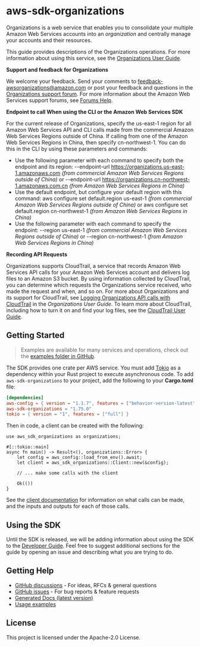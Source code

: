 # aws-sdk-organizations

Organizations is a web service that enables you to consolidate your multiple Amazon Web Services accounts into an _organization_ and centrally manage your accounts and their resources.

This guide provides descriptions of the Organizations operations. For more information about using this service, see the [Organizations User Guide](https://docs.aws.amazon.com/organizations/latest/userguide/orgs_introduction.html).

__Support and feedback for Organizations__

We welcome your feedback. Send your comments to [feedback-awsorganizations@amazon.com](mailto:feedback-awsorganizations@amazon.com) or post your feedback and questions in the [Organizations support forum](http://forums.aws.amazon.com/forum.jspa?forumID=219). For more information about the Amazon Web Services support forums, see [Forums Help](http://forums.aws.amazon.com/help.jspa).

__Endpoint to call When using the CLI or the Amazon Web Services SDK__

For the current release of Organizations, specify the us-east-1 region for all Amazon Web Services API and CLI calls made from the commercial Amazon Web Services Regions outside of China. If calling from one of the Amazon Web Services Regions in China, then specify cn-northwest-1. You can do this in the CLI by using these parameters and commands:
  - Use the following parameter with each command to specify both the endpoint and its region: --endpoint-url https://organizations.us-east-1.amazonaws.com _(from commercial Amazon Web Services Regions outside of China)_ or --endpoint-url https://organizations.cn-northwest-1.amazonaws.com.cn _(from Amazon Web Services Regions in China)_
  - Use the default endpoint, but configure your default region with this command: aws configure set default.region us-east-1 _(from commercial Amazon Web Services Regions outside of China)_ or aws configure set default.region cn-northwest-1 _(from Amazon Web Services Regions in China)_
  - Use the following parameter with each command to specify the endpoint: --region us-east-1 _(from commercial Amazon Web Services Regions outside of China)_ or --region cn-northwest-1 _(from Amazon Web Services Regions in China)_

__Recording API Requests__

Organizations supports CloudTrail, a service that records Amazon Web Services API calls for your Amazon Web Services account and delivers log files to an Amazon S3 bucket. By using information collected by CloudTrail, you can determine which requests the Organizations service received, who made the request and when, and so on. For more about Organizations and its support for CloudTrail, see [Logging Organizations API calls with CloudTrail](https://docs.aws.amazon.com/organizations/latest/userguide/orgs_incident-response.html#orgs_cloudtrail-integration) in the _Organizations User Guide_. To learn more about CloudTrail, including how to turn it on and find your log files, see the [CloudTrail User Guide](https://docs.aws.amazon.com/awscloudtrail/latest/userguide/what_is_cloud_trail_top_level.html).

## Getting Started

> Examples are available for many services and operations, check out the
> [examples folder in GitHub](https://github.com/awslabs/aws-sdk-rust/tree/main/examples).

The SDK provides one crate per AWS service. You must add [Tokio](https://crates.io/crates/tokio)
as a dependency within your Rust project to execute asynchronous code. To add `aws-sdk-organizations` to
your project, add the following to your **Cargo.toml** file:

```toml
[dependencies]
aws-config = { version = "1.1.7", features = ["behavior-version-latest"] }
aws-sdk-organizations = "1.75.0"
tokio = { version = "1", features = ["full"] }
```

Then in code, a client can be created with the following:

```rust,no_run
use aws_sdk_organizations as organizations;

#[::tokio::main]
async fn main() -> Result<(), organizations::Error> {
    let config = aws_config::load_from_env().await;
    let client = aws_sdk_organizations::Client::new(&config);

    // ... make some calls with the client

    Ok(())
}
```

See the [client documentation](https://docs.rs/aws-sdk-organizations/latest/aws_sdk_organizations/client/struct.Client.html)
for information on what calls can be made, and the inputs and outputs for each of those calls.

## Using the SDK

Until the SDK is released, we will be adding information about using the SDK to the
[Developer Guide](https://docs.aws.amazon.com/sdk-for-rust/latest/dg/welcome.html). Feel free to suggest
additional sections for the guide by opening an issue and describing what you are trying to do.

## Getting Help

* [GitHub discussions](https://github.com/awslabs/aws-sdk-rust/discussions) - For ideas, RFCs & general questions
* [GitHub issues](https://github.com/awslabs/aws-sdk-rust/issues/new/choose) - For bug reports & feature requests
* [Generated Docs (latest version)](https://awslabs.github.io/aws-sdk-rust/)
* [Usage examples](https://github.com/awslabs/aws-sdk-rust/tree/main/examples)

## License

This project is licensed under the Apache-2.0 License.

